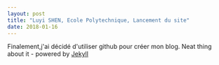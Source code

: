 ```yaml
---
layout: post
title: "Luyi SHEN, Ecole Polytechnique, Lancement du site"
date: 2018-01-16
---
```


Finalement,j'ai décidé d'utiliser github pour créer mon blog. Neat thing about it - powered by [Jekyll](http://jekyllrb.com)
